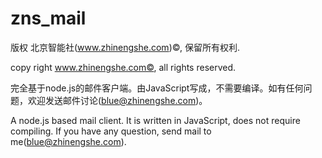 zns_mail
========

版权 北京智能社(www.zhinengshe.com)©, 保留所有权利.

copy right www.zhinengshe.com©, all rights reserved.





完全基于node.js的邮件客户端。由JavaScript写成，不需要编译。如有任何问题，欢迎发送邮件讨论(blue@zhinengshe.com)。

A node.js based mail client. It is written in JavaScript, does not require compiling. If you have any question, send mail to me(blue@zhinengshe.com).
